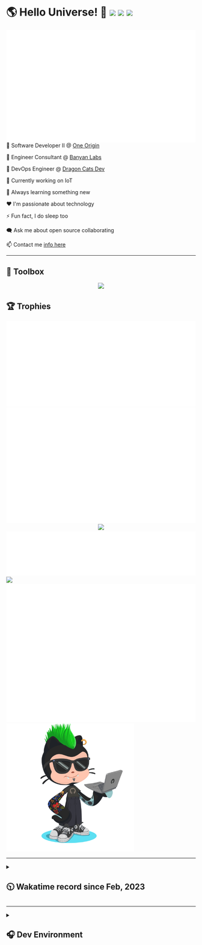 <h1>🌎 Hello Universe! 👋
<img src='https://wakatime.com/badge/user/a61fe4dd-5464-48ee-825a-134d74f90884.svg?style=flat-square'>
<img src='https://api.visitorbadge.io/api/visitors?path=https%3A%2F%2Fgithub.com%2Fjmclain-origin&countColor=&style=flat-square' height='22'>
<img src='https://img.shields.io/github/followers/jmclain-origin?label=Followers&style=flat-square' height='22'>
</h1>

<img align='right' src='./assets/metrics.base.svg'>

💼 Software Developer II @ [One Origin](https://oneorigin.us/)

💼 Engineer Consultant @ [Banyan Labs](https://banyanlabs.io/)

💼 DevOps Engineer @ [Dragon Cats Dev](https://DragonCats.dev/ "visit")

🔭 Currently working on IoT

🌱 Always learning something new

❤️ I'm passionate about technology

⚡ Fun fact, I do sleep too

🗨️ Ask me about open source collaborating

📫 Contact me [info here](https://www.joshmclain.com/#contact)

---

## 🧰 Toolbox

<p align="center">
  <a href="https://skillicons.dev">
    <img src="https://skillicons.dev/icons?i=md,html,css,js,regex,sass,tailwind,ts,react,styledcomponents,redux,next,gatsby,remix,vue,nuxt,nodejs,express,mongodb,jest,webpack,vite,rollup,docker,nginx,aws,heroku,vercel,netlify,linux,bash,powershell,vim,git,githubactions,github,gitlab,vscode,idea,maven,gradle,java,spring&theme=dark" />
  </a>
</p>

## 🏆 Trophies

<div align='center'>
<img src='./assets/metrics.plugin.achievements.compact.svg'>
<img src='./assets/metrics.plugin.habits.charts.svg'>
<img src='https://github-profile-trophy.vercel.app/?username=jmclain-origin&theme=darkhub&no-frame=true&margin-w=10'>
</div>

<div align=''>
<img src='./assets/metrics.plugin.habits.facts.svg'>
<img src='https://streak-stats.demolab.com?user=jmclain-origin&theme=dark' width='340'>
<div>
</div>

<img src='./assets/metrics.plugin.wakatime.svg'>
<img src='./assets/octocat.png' width='340'>
<!-- <img src='./assets/metrics.plugin.code.svg'> -->
</div>

---

<details>
<summary>

## 🕥 Wakatime record since Feb, 2023

</summary>

<!--START_SECTION:waka-->
![Code Time](http://img.shields.io/badge/Code%20Time-405%20hrs%2019%20mins-blue)

![Profile Views](http://img.shields.io/badge/Profile%20Views-1-blue)

**🐱 My GitHub Data** 

> 📦 136.1 kB Used in GitHub's Storage 
 > 
> 🏆 608 Contributions in the Year 2023
 > 
> 🚫 Not Opted to Hire
 > 
> 📜 20 Public Repositories 
 > 
> 🔑 25 Private Repositories 
 > 
**I'm an Early 🐤** 

```text
🌞 Morning                1420 commits        █████░░░░░░░░░░░░░░░░░░░░   21.80 % 
🌆 Daytime                2592 commits        ██████████░░░░░░░░░░░░░░░   39.79 % 
🌃 Evening                1709 commits        ███████░░░░░░░░░░░░░░░░░░   26.24 % 
🌙 Night                  793 commits         ███░░░░░░░░░░░░░░░░░░░░░░   12.17 % 
```
📅 **I'm Most Productive on Monday** 

```text
Monday                   1339 commits        █████░░░░░░░░░░░░░░░░░░░░   20.56 % 
Tuesday                  1125 commits        ████░░░░░░░░░░░░░░░░░░░░░   17.27 % 
Wednesday                1247 commits        █████░░░░░░░░░░░░░░░░░░░░   19.14 % 
Thursday                 557 commits         ██░░░░░░░░░░░░░░░░░░░░░░░   08.55 % 
Friday                   897 commits         ███░░░░░░░░░░░░░░░░░░░░░░   13.77 % 
Saturday                 747 commits         ███░░░░░░░░░░░░░░░░░░░░░░   11.47 % 
Sunday                   602 commits         ██░░░░░░░░░░░░░░░░░░░░░░░   09.24 % 
```


📊 **This Week I Spent My Time On** 

```text
🕑︎ Time Zone: America/Phoenix

💬 Programming Languages: 
Java                     8 hrs               ███████████░░░░░░░░░░░░░░   43.91 % 
TypeScript               4 hrs 8 mins        ██████░░░░░░░░░░░░░░░░░░░   22.77 % 
XML                      3 hrs 14 mins       ████░░░░░░░░░░░░░░░░░░░░░   17.82 % 
IDEA_MODULE              42 mins             █░░░░░░░░░░░░░░░░░░░░░░░░   03.92 % 
Bash                     27 mins             █░░░░░░░░░░░░░░░░░░░░░░░░   02.53 % 

🔥 Editors: 
IntelliJ                 14 hrs 36 mins      ████████████████████░░░░░   80.17 % 
VS Code                  3 hrs 36 mins       █████░░░░░░░░░░░░░░░░░░░░   19.83 % 

💻 Operating System: 
Mac                      15 hrs 4 mins       █████████████████████░░░░   82.72 % 
Windows                  2 hrs 54 mins       ████░░░░░░░░░░░░░░░░░░░░░   15.96 % 
Linux                    14 mins             ░░░░░░░░░░░░░░░░░░░░░░░░░   01.32 % 
```

**I Mostly Code in JavaScript** 

```text
TypeScript               15 repos            ███████░░░░░░░░░░░░░░░░░░   27.27 % 
CSS                      4 repos             ██░░░░░░░░░░░░░░░░░░░░░░░   07.27 % 
Java                     3 repos             █░░░░░░░░░░░░░░░░░░░░░░░░   05.45 % 
Dockerfile               1 repo              ░░░░░░░░░░░░░░░░░░░░░░░░░   01.82 % 
Vue                      1 repo              ░░░░░░░░░░░░░░░░░░░░░░░░░   01.82 % 
```




 Last Updated on 13/06/2023 18:35:39 UTC
<!--END_SECTION:waka-->

</details>

---

<details>
<summary>

## 🎧 Dev Environment

</summary>

> ### _I'm not a player 🐱 I just code a lot..._

<div align='center'>
<img src='https://spotify-github-profile.vercel.app/api/view?uid=31knnovcfatt7mqmu6yaa5htulxi&cover_image=true&theme=default&show_offline=false&background_color=121212' width='420'>
<img src='https://spotify-recently-played-readme.vercel.app/api?user=31knnovcfatt7mqmu6yaa5htulxi&width=400&count=10'>
</div>
</details>

<!-- ## Memes

who doesn't love memes?

![obi one](./assets/unfilimar_obi.jpg) -->

<!-- <div align='center'>
<img src='https://www.data-card-for-spotify.com/api/card?user_id=31knnovcfatt7mqmu6yaa5htulxi&hide_playing=1&hide_recents=1&limit=10&custom_title=jmclain-origin%20Spotify%20Data'>
</div> -->
